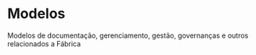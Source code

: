# Modelos
Modelos de documentação, gerenciamento, gestão, governanças e outros relacionados a Fábrica
